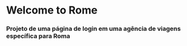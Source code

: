 # Welcome to Rome

### Projeto de uma página de login em uma agência de viagens específica para Roma
 
